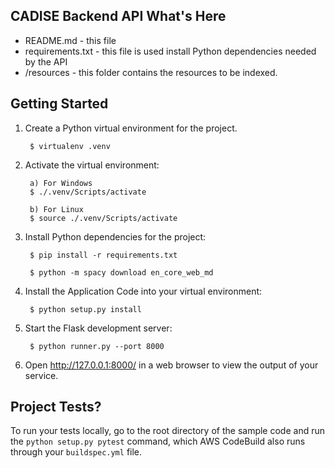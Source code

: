 CADISE Backend API
What's Here
-----------

* README.md - this file
* requirements.txt - this file is used install Python dependencies needed by the API
* /resources  - this folder contains the resources to be indexed.

Getting Started
---------------

1. Create a Python virtual environment for the project.

        $ virtualenv .venv

2. Activate the virtual environment:

        a) For Windows
        $ ./.venv/Scripts/activate

        b) For Linux
        $ source ./.venv/Scripts/activate

3. Install Python dependencies for the project:

        $ pip install -r requirements.txt

        $ python -m spacy download en_core_web_md

4. Install the Application Code into your virtual environment:

        $ python setup.py install

5. Start the Flask development server:

        $ python runner.py --port 8000

6. Open http://127.0.0.1:8000/ in a web browser to view the output of your
   service.

Project Tests?
---------------

To run your tests locally, go to the root directory of the sample code and run
the `python setup.py pytest` command, which AWS CodeBuild also runs through
your `buildspec.yml` file.

